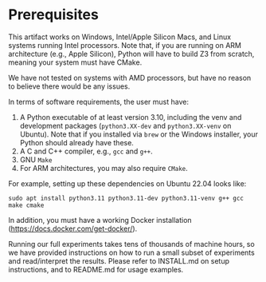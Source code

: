 # Prerequisites

This artifact works on Windows, Intel/Apple Silicon Macs, and Linux systems running Intel processors. Note that, if you are running on ARM architecture (e.g., Apple Silicon), Python will have to build Z3 from scratch, meaning your system must have CMake.

We have not tested on systems with AMD processors, but have no reason to believe there would be any issues.

In terms of software requirements, the user must have:
1. A Python executable of at least version 3.10, including the venv and development packages (`python3.XX-dev` and `python3.XX-venv` on Ubuntu). Note that if you installed via `brew` or the Windows installer, your Python should already have these.
2. A C and C++ compiler, e.g., `gcc` and `g++`.
3. GNU `Make`
4. For ARM architectures, you may also require `CMake`.

For example, setting up these dependencies on Ubuntu 22.04 looks like:

```commandline
sudo apt install python3.11 python3.11-dev python3.11-venv g++ gcc make cmake
```

In addition, you must have a working Docker installation (https://docs.docker.com/get-docker/).

Running our full experiments takes tens of thousands of machine hours, so we have provided instructions on how to run 
a small subset of experiments and read/interpret the results. Please refer to INSTALL.md on setup instructions, and to README.md for usage examples.
